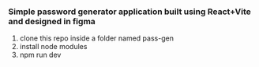 ### Simple password generator application built using React+Vite and designed in figma
1. clone this repo inside a folder named pass-gen
2. install node modules
3. npm run dev
